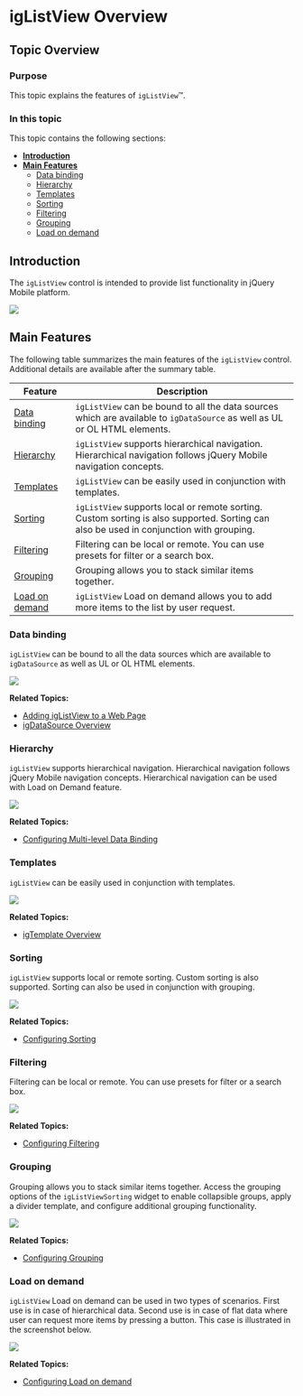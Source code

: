 ﻿<!--
|metadata|
{
    "fileName": "iglistview-overview",
    "controlName": "igListView",
    "tags": ["Data Binding","Drilldown","Filtering","Getting Started","Grouping","Sorting","Templating"]
}
|metadata|
-->

# igListView Overview

## Topic Overview

### Purpose

This topic explains the features of `igListView`™.

### In this topic

This topic contains the following sections:

-   [**Introduction**](#introduction)
-   [**Main Features**](#features)
	-   [Data binding](#data-binding)
    -   [Hierarchy](#hierarchy)
    -   [Templates](#templates)
    -   [Sorting](#sorting)
    -   [Filtering](#filtering)
    -   [Grouping](#grouping)
    -   [Load on demand](#load-on-demand)



## <a id="introduction"></a> Introduction

The `igListView` control is intended to provide list functionality in jQuery Mobile platform.

![](images/igListView_Overview_1.png)



## <a id="features"></a> Main Features

The following table summarizes the main features of the `igListView` control. Additional details are available after the summary table.

Feature | Description
---|---
[Data binding](#data-binding) | `igListView` can be bound to all the data sources which are available to `igDataSource` as well as UL or OL HTML elements.
[Hierarchy](#hierarchy) | `igListView` supports hierarchical navigation. Hierarchical navigation follows jQuery Mobile navigation concepts.
[Templates](#templates) | `igListView` can be easily used in conjunction with templates.
[Sorting](#sorting) | `igListView` supports local or remote sorting. Custom sorting is also supported. Sorting can also be used in conjunction with grouping.
[Filtering](#filtering) | Filtering can be local or remote. You can use presets for filter or a search box.
[Grouping](#grouping) | Grouping allows you to stack similar items together.
[Load on demand](#load-on-demand) | `igListView` Load on demand allows you to add more items to the list by user request.




### <a id="data-binding"></a> Data binding

`igListView` can be bound to all the data sources which are available to `igDataSource` as well as UL or OL HTML elements.

![](images/igListView_Overview_1.png)

**Related Topics:**

-   [Adding igListView to a Web Page](igListView-Adding-igListView-to-a-Web-Page.html)
-   [igDataSource Overview](igDataSource-igDataSource-Overview.html)

### <a id="hierarchy"></a> Hierarchy

`igListView` supports hierarchical navigation. Hierarchical navigation follows jQuery Mobile navigation concepts. Hierarchical navigation can be used with Load on Demand feature.

![](images/igListView_Overview_3.png)

**Related Topics:**

-   [Configuring Multi-level Data Binding](igListView-Configuring-Multi-Level-Data-Binding.html)

### <a id="templates"></a> Templates

`igListView` can be easily used in conjunction with templates.

![](images/igListView_Overview_4.png)

**Related Topics:**

-   [igTemplate Overview](igTemplating-Overview.html)

### <a id="sorting"></a> Sorting

`igListView` supports local or remote sorting. Custom sorting is also supported. Sorting can also be used in conjunction with grouping.

![](images/igListView_Overview_5.png)

**Related Topics:**

-   [Configuring Sorting](igListView-Configuring-Sorting.html)

### <a id="filtering"></a> Filtering

Filtering can be local or remote. You can use presets for filter or a search box.

![](images/igListView_Overview_6.png)

**Related Topics:**

-   [Configuring Filtering](igListView-Configuring-Filtering.html)

### <a id="grouping"></a> Grouping

Grouping allows you to stack similar items together. Access the grouping options of the `igListViewSorting` widget to enable collapsible groups, apply a divider template, and configure additional grouping functionality.

![](images/igListView_Overview_7.png)

**Related Topics:**

-   [Configuring Grouping](igListView-Configuring-Grouping.html)

### <a id="load-on-demand"></a> Load on demand

`igListView` Load on demand can be used in two types of scenarios. First use is in case of hierarchical data. Second use is in case of flat data where user can request more items by pressing a button. This case is illustrated in the screenshot below.

![](images/igListView_Overview_8.png)

**Related Topics:**

-   [Configuring Load on demand](igListView-Configuring-Load-on-Demand.html)



 

 


